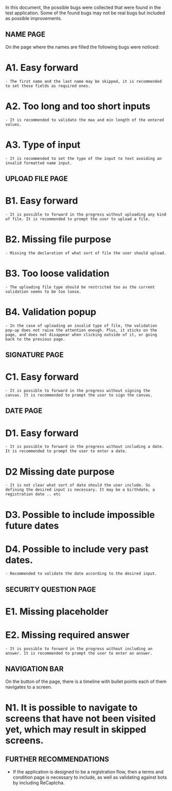 In this document, the possible bugs were collected that were found in the test application. 
Some of the found bugs may not be real bugs but included as possible improvements.


## NAME PAGE
On the page where the names are filled the following bugs were noticed:
# A1. Easy forward 
    - The first name and the last name may be skipped, it is recommended to set these fields as required ones.
# A2. Too long and too short inputs
    - It is recommended to validate the max and min length of the entered values.
# A3. Type of input
    - It is recommended to set the type of the input to text avoiding an invalid formatted name input.
 
## UPLOAD FILE PAGE
# B1. Easy forward
    - It is possible to forward in the progress without uploading any kind of file. It is recommended to prompt the user to upload a file.
# B2. Missing file purpose
    - Missing the declaration of what sort of file the user should upload.
# B3. Too loose validation
    - The uploading file type should be restricted too as the current validation seems to be too loose.
# B4. Validation popup
    - In the case of uploading an invalid type of file, the validation pop-up does not raise the attention enough. Plus, it sticks on the page, and does not disappear when clicking outside of it, or going back to the previous page.


## SIGNATURE PAGE
# C1. Easy forward
    - It is possible to forward in the progress without signing the canvas. It is recommended to prompt the user to sign the canvas.

## DATE PAGE

# D1. Easy forward 
    - It is possible to forward in the progress without including a date. It is recommended to prompt the user to enter a date.
# D2 Missing date purpose
    - It is not clear what sort of date should the user include. So defining the desired input is necessary. It may be a birthdate, a registration date .. etc
# D3. Possible to include impossible future dates
# D4. Possible to include very past dates. 
    - Recommended to validate the date according to the desired input.


## SECURITY QUESTION PAGE
# E1. Missing placeholder
# E2. Missing required answer
    - It is possible to forward in the progress without including an answer. It is recommended to prompt the user to enter an answer.


## NAVIGATION BAR 
On the button of the page, there is a timeline with bullet points each of them navigates to a screen.
# N1. It is possible to navigate to screens that have not been visited yet, which may result in skipped screens.  


## FURTHER RECOMMENDATIONS
- If the application is designed to be a registration flow, then a terms and condition page is necessary to include, as well as validating against bots by including ReCaptcha. 
